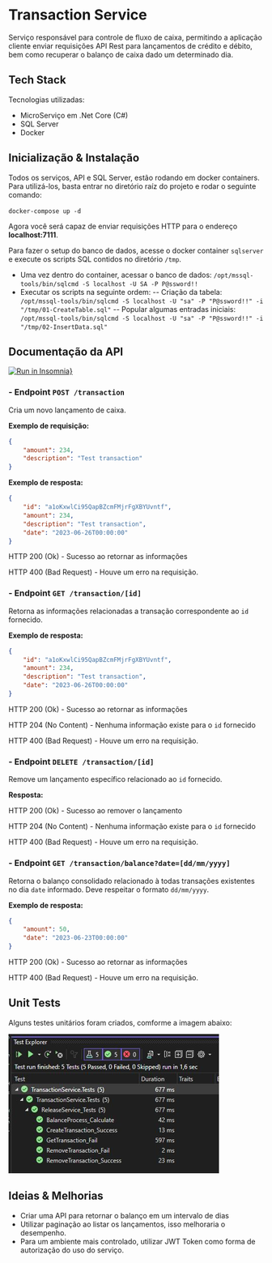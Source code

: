 # Transaction Service

Serviço responsável para controle de fluxo de caixa, permitindo a aplicação cliente enviar requisições API Rest para lançamentos de crédito e débito, bem como recuperar o balanço de caixa dado um determinado dia.

## Tech Stack
Tecnologias utilizadas:
- MicroServiço em .Net Core (C#)
- SQL Server
- Docker

## Inicialização & Instalação

Todos os serviços, API e SQL Server, estão rodando em docker containers. Para utilizá-los, basta entrar no diretório raíz do projeto e rodar o seguinte comando:

`docker-compose up -d`

Agora você será capaz de enviar requisições HTTP para o endereço **localhost:7111**.

Para fazer o setup do banco de dados, acesse o docker container `sqlserver` e execute os scripts SQL contidos no diretório `/tmp`.

- Uma vez dentro do container, acessar o banco de dados: `/opt/mssql-tools/bin/sqlcmd -S localhost -U SA -P P@ssword!!`
- Executar os scripts na seguinte ordem:
-- Criação da tabela: `/opt/mssql-tools/bin/sqlcmd -S localhost -U "sa" -P "P@ssword!!" -i "/tmp/01-CreateTable.sql"`
-- Popular algumas entradas iniciais: `/opt/mssql-tools/bin/sqlcmd -S localhost -U "sa" -P "P@ssword!!" -i "/tmp/02-InsertData.sql"`

## Documentação da API
[![Run in Insomnia}](https://insomnia.rest/images/run.svg)](https://insomnia.rest/run/?label=TransactionService&uri=https%3A%2F%2Fgithub.com%2Fleandroat%2Fcarrefour-challenge%2Fblob%2Fmaster%2FAssets%2FInsomnia_TransactionService.json)

### - Endpoint **`POST /transaction`**

Cria um novo lançamento de caixa.

**Exemplo de requisição:**

```json
{
	"amount": 234,
	"description": "Test transaction"
}
```

**Exemplo de resposta:**

```json
{
	"id": "a1oKxwlCi95QapBZcmFMjrFgXBYUvntf",
	"amount": 234,
	"description": "Test transaction",
	"date": "2023-06-26T00:00:00"
}
```

HTTP 200 (Ok) - Sucesso ao retornar as informações

HTTP 400 (Bad Request) - Houve um erro na requisição.

### - Endpoint **`GET /transaction/[id]`**

Retorna as informações relacionadas a transação correspondente ao `id` fornecido.

**Exemplo de resposta:**

```json
{
	"id": "a1oKxwlCi95QapBZcmFMjrFgXBYUvntf",
	"amount": 234,
	"description": "Test transaction",
	"date": "2023-06-26T00:00:00"
}
```

HTTP 200 (Ok) - Sucesso ao retornar as informações

HTTP 204 (No Content) - Nenhuma informação existe para o `id` fornecido

HTTP 400 (Bad Request) - Houve um erro na requisição.

### - Endpoint **`DELETE /transaction/[id]`**

Remove um lançamento específico relacionado ao `id` fornecido.

**Resposta:**

HTTP 200 (Ok) - Sucesso ao remover o lançamento

HTTP 204 (No Content) - Nenhuma informação existe para o `id` fornecido

HTTP 400 (Bad Request) - Houve um erro na requisição.

### - Endpoint **`GET /transaction/balance?date=[dd/mm/yyyy]`**

Retorna o balanço consolidado relacionado à todas transações existentes no dia `date` informado. Deve respeitar o formato `dd/mm/yyyy`.

**Exemplo de resposta:**

```json
{
	"amount": 50,
	"date": "2023-06-23T00:00:00"
}
```

HTTP 200 (Ok) - Sucesso ao retornar as informações

HTTP 400 (Bad Request) - Houve um erro na requisição.

## Unit Tests

Alguns testes unitários foram criados, comforme a imagem abaixo:

![Unit tests](https://raw.githubusercontent.com/leandroat/carrefour-challenge/master/Assets/unit_test_results.jpg)

## Ideias & Melhorias
- Criar uma API para retornar o balanço em um intervalo de dias
- Utilizar paginação ao listar os lançamentos, isso melhoraria o desempenho.
- Para um ambiente mais controlado, utilizar JWT Token como forma de autorização do uso do serviço.